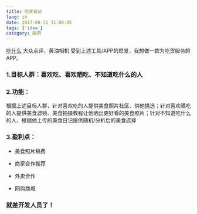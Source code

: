 ```yaml
---
title: 吃货日记
lang: zh
date: 2017-08-31 11:00:45
tags: ['idea']
category: 脑洞
---
```



[吃什么](http://chishenme.huangyafei.com/?dt_dapp=1&dt_ref=02B380E3F459AA448E530105625086E92421422647D7FC5EEA84DFE4F27E5C94858266E9201553A5)
大众点评、黄油相机
受到上述工具/APP的启发，我想做一款为吃货服务的APP。

### 1.目标人群：喜欢吃、喜欢晒吃、不知道吃什么的人


### 2.功能：

根据上述目标人群，针对喜欢吃的人提供美食照片社区、供他挑选；针对喜欢晒吃的人提供美食滤镜、美食拍摄教程让他晒出更好看的美食照片；针对不知道吃什么的人、根据他上传的美食日记提供随机/分析后的美食选择

### 3.盈利点：

* 美食照片稿费

* 商家合作推荐

* 外卖合作

* 网购商城

### 就差开发人员了！